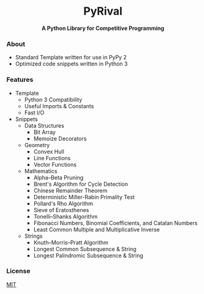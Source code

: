 <h1 align="center">PyRival</h1>

<div align="center">
  <strong>A Python Library for Competitive Programming</strong>
</div>

### About
- Standard Template written for use in PyPy 2
- Optimized code snippets written in Python 3

### Features
- Template
  - Python 3 Compatibility
  - Useful Imports & Constants
  - Fast I/O
- Snippets
  - Data Structures
    - Bit Array
    - Memoize Decorators
  - Geometry
    - Convex Hull
    - Line Functions
    - Vector Functions
  - Mathematics
    - Alpha–Beta Pruning
    - Brent's Algorithm for Cycle Detection
    - Chinese Remainder Theorem
    - Deterministic Miller-Rabin Primality Test
    - Pollard's Rho Algorithm
    - Sieve of Eratosthenes
    - Tonelli–Shanks Algorithm
    - Fibonacci Numbers, Binomial Coefficients, and Catalan Numbers
    - Least Common Multiple and Multiplicative Inverse
  - Strings
    - Knuth–Morris–Pratt Algorithm
    - Longest Common Subsequence & String
    - Longest Palindromic Subsequence & String

### License
[MIT](LICENSE)
